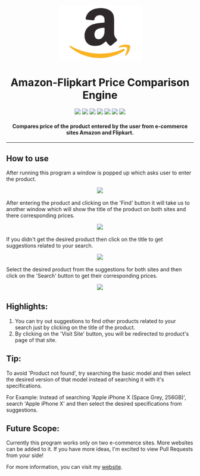 <p align="center">
  <a href="" rel="noopener">
 <img height=150px src="./img/amazon.jpg" alt="Amazon-logo"></a>
</p>

<h1 align="center">Amazon-Flipkart Price Comparison Engine</h1>
<div align="center">
<img src="https://img.shields.io/github/license/sushantPatrikar/Amazon-Flipkart-Price-Comparison-Engine">	
<img src="https://www.codefactor.io/repository/github/sushantpatrikar/Amazon-Flipkart-Price-Comparison-Engine/badge/master">
<img src="https://img.shields.io/github/issues-pr/sushantPatrikar/Amazon-Flipkart-Price-Comparison-Engine">
<img src="https://img.shields.io/github/stars/sushantPatrikar/Amazon-Flipkart-Price-Comparison-Engine">
<img src="https://img.shields.io/github/forks/sushantPatrikar/Amazon-Flipkart-Price-Comparison-Engine">
<img src="https://img.shields.io/github/issues/sushantPatrikar/Amazon-Flipkart-Price-Comparison-Engine">
<img src="https://img.shields.io/badge/PRs-welcome-informational">
</div>


<h4 align="center">Compares price of the product entered by the user from e-commerce sites Amazon and Flipkart.</h4>
<hr>



## How to use
<p>After running this program a window is popped up which asks user to enter the product.</p>
<p align="center">
  <img src="https://user-images.githubusercontent.com/40419750/42380586-114b5d8e-814c-11e8-9147-e24ad9a309a6.png">
</p>

<p>After entering the product and clicking on the 'Find' button it will take us to another window which will show the title of the product on both sites and there corresponding prices.</p>

<p align="center">
  <img src = "https://user-images.githubusercontent.com/40419750/42381017-687b5cfc-814d-11e8-9312-8a46054e5286.png">
</p>

<p>If you didn't get the desired product then click on the title to get suggestions related to your search.</p>
<p align="center">
  <img src="https://user-images.githubusercontent.com/40419750/42381407-90155cd0-814e-11e8-931a-7cef280047cc.png">
</p>

<p>Select the desired product from the suggestions for both sites and then click on the 'Search' button to get their corresponding prices.</p>
<p align="center">
  <img src="https://user-images.githubusercontent.com/40419750/42381782-cbcb1bd8-814f-11e8-92c2-245ed3f2dc5d.png">
</p>

## Highlights:
1. You can try out suggestions to find other products related to your search just by clicking on the title of the product.
2. By clicking on the 'Visit Site' button, you will be redirected to product's page of that site.

## Tip:
To avoid 'Product not found', try searching the basic model and then select the desired version of that model instead of searching it with it's specifications.

For Example: Instead of searching 'Apple iPhone X (Space Grey, 256GB)', search 'Apple iPhone X' and then select the desired specifications from suggestions.



## Future Scope:
Currently this program works only on two e-commerce sites. More websites can be added to it. If you have more ideas, I'm excited to view Pull Requests from your side!

For more information, you can visit my <a href="https://sushantpatrikar.github.io/">website</a>.



